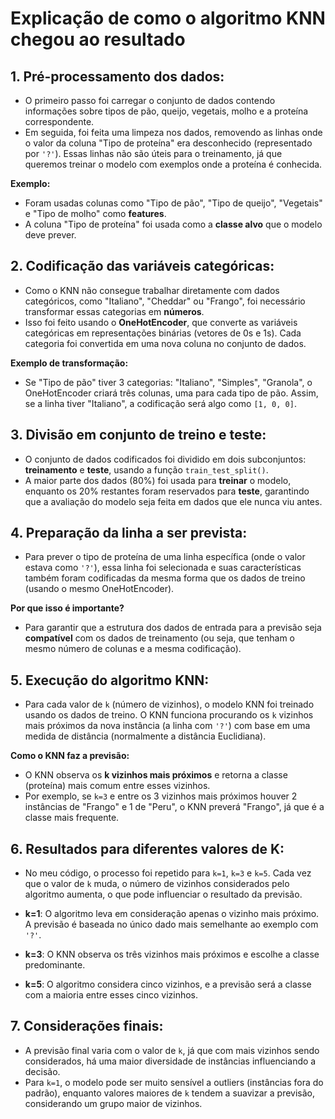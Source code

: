 # Explicação de como o algoritmo KNN chegou ao resultado

## 1. Pré-processamento dos dados:
- O primeiro passo foi carregar o conjunto de dados contendo informações sobre tipos de pão, queijo, vegetais, molho e a proteína correspondente.
- Em seguida, foi feita uma limpeza nos dados, removendo as linhas onde o valor da coluna "Tipo de proteína" era desconhecido (representado por `'?'`). Essas linhas não são úteis para o treinamento, já que queremos treinar o modelo com exemplos onde a proteína é conhecida.

**Exemplo:**
- Foram usadas colunas como "Tipo de pão", "Tipo de queijo", "Vegetais" e "Tipo de molho" como **features**.
- A coluna "Tipo de proteína" foi usada como a **classe alvo** que o modelo deve prever.

## 2. Codificação das variáveis categóricas:
- Como o KNN não consegue trabalhar diretamente com dados categóricos, como "Italiano", "Cheddar" ou "Frango", foi necessário transformar essas categorias em **números**.
- Isso foi feito usando o **OneHotEncoder**, que converte as variáveis categóricas em representações binárias (vetores de 0s e 1s). Cada categoria foi convertida em uma nova coluna no conjunto de dados.

**Exemplo de transformação:**
- Se "Tipo de pão" tiver 3 categorias: "Italiano", "Simples", "Granola", o OneHotEncoder criará três colunas, uma para cada tipo de pão. Assim, se a linha tiver "Italiano", a codificação será algo como `[1, 0, 0]`.

## 3. Divisão em conjunto de treino e teste:
- O conjunto de dados codificados foi dividido em dois subconjuntos: **treinamento** e **teste**, usando a função `train_test_split()`.
- A maior parte dos dados (80%) foi usada para **treinar** o modelo, enquanto os 20% restantes foram reservados para **teste**, garantindo que a avaliação do modelo seja feita em dados que ele nunca viu antes.

## 4. Preparação da linha a ser prevista:
- Para prever o tipo de proteína de uma linha específica (onde o valor estava como `'?'`), essa linha foi selecionada e suas características também foram codificadas da mesma forma que os dados de treino (usando o mesmo OneHotEncoder).

**Por que isso é importante?**
- Para garantir que a estrutura dos dados de entrada para a previsão seja **compatível** com os dados de treinamento (ou seja, que tenham o mesmo número de colunas e a mesma codificação).

## 5. Execução do algoritmo KNN:
- Para cada valor de `k` (número de vizinhos), o modelo KNN foi treinado usando os dados de treino. O KNN funciona procurando os `k` vizinhos mais próximos da nova instância (a linha com `'?'`) com base em uma medida de distância (normalmente a distância Euclidiana).

**Como o KNN faz a previsão:**
- O KNN observa os **k vizinhos mais próximos** e retorna a classe (proteína) mais comum entre esses vizinhos.
- Por exemplo, se `k=3` e entre os 3 vizinhos mais próximos houver 2 instâncias de "Frango" e 1 de "Peru", o KNN preverá "Frango", já que é a classe mais frequente.

## 6. Resultados para diferentes valores de K:
- No meu código, o processo foi repetido para `k=1`, `k=3` e `k=5`. Cada vez que o valor de `k` muda, o número de vizinhos considerados pelo algoritmo aumenta, o que pode influenciar o resultado da previsão.

- **k=1**: O algoritmo leva em consideração apenas o vizinho mais próximo. A previsão é baseada no único dado mais semelhante ao exemplo com `'?'`.

- **k=3**: O KNN observa os três vizinhos mais próximos e escolhe a classe predominante.

- **k=5**: O algoritmo considera cinco vizinhos, e a previsão será a classe com a maioria entre esses cinco vizinhos.

## 7. Considerações finais:
- A previsão final varia com o valor de `k`, já que com mais vizinhos sendo considerados, há uma maior diversidade de instâncias influenciando a decisão.
- Para `k=1`, o modelo pode ser muito sensível a outliers (instâncias fora do padrão), enquanto valores maiores de `k` tendem a suavizar a previsão, considerando um grupo maior de vizinhos.
